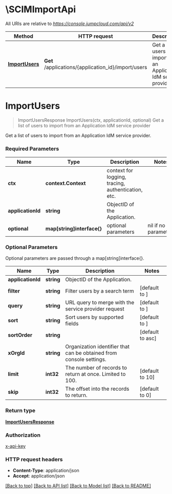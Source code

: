 # \SCIMImportApi

All URIs are relative to *https://console.jumpcloud.com/api/v2*

Method | HTTP request | Description
------------- | ------------- | -------------
[**ImportUsers**](SCIMImportApi.md#ImportUsers) | **Get** /applications/{application_id}/import/users | Get a list of users to import from an Application IdM service provider


# **ImportUsers**
> ImportUsersResponse ImportUsers(ctx, applicationId, optional)
Get a list of users to import from an Application IdM service provider

Get a list of users to import from an Application IdM service provider.

### Required Parameters

Name | Type | Description  | Notes
------------- | ------------- | ------------- | -------------
 **ctx** | **context.Context** | context for logging, tracing, authentication, etc.
  **applicationId** | **string**| ObjectID of the Application. | 
 **optional** | **map[string]interface{}** | optional parameters | nil if no parameters

### Optional Parameters
Optional parameters are passed through a map[string]interface{}.

Name | Type | Description  | Notes
------------- | ------------- | ------------- | -------------
 **applicationId** | **string**| ObjectID of the Application. | 
 **filter** | **string**| Filter users by a search term | [default to ]
 **query** | **string**| URL query to merge with the service provider request | [default to ]
 **sort** | **string**| Sort users by supported fields | [default to ]
 **sortOrder** | **string**|  | [default to asc]
 **xOrgId** | **string**| Organization identifier that can be obtained from console settings. | 
 **limit** | **int32**| The number of records to return at once. Limited to 100. | [default to 10]
 **skip** | **int32**| The offset into the records to return. | [default to 0]

### Return type

[**ImportUsersResponse**](importUsersResponse.md)

### Authorization

[x-api-key](../README.md#x-api-key)

### HTTP request headers

 - **Content-Type**: application/json
 - **Accept**: application/json

[[Back to top]](#) [[Back to API list]](../README.md#documentation-for-api-endpoints) [[Back to Model list]](../README.md#documentation-for-models) [[Back to README]](../README.md)

